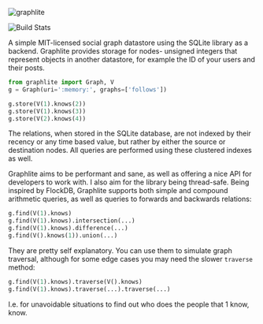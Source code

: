 ![graphlite](https://raw.github.com/eugene-eeo/graphlite/master/art/logo-300.png)


![Build Stats](http://img.shields.io/travis/eugene-eeo/graphlite.svg)

A simple MIT-licensed social graph datastore using the SQLite
library as a backend. Graphlite provides storage for nodes-
unsigned integers that represent objects in another datastore,
for example the ID of your users and their posts.

```python
from graphlite import Graph, V
g = Graph(uri=':memory:', graphs=['follows'])

g.store(V(1).knows(2))
g.store(V(1).knows(3))
g.store(V(2).knows(4))
```

The relations, when stored in the SQLite database, are not
indexed by their recency or any time based value, but rather
by either the source or destination nodes. All queries are
performed using these clustered indexes as well.

Graphlite aims to be performant and sane, as well as offering
a nice API for developers to work with. I also aim for the
library being thread-safe. Being inspired by FlockDB, Graphlite
supports both simple and compound arithmetic queries, as well
as queries to forwards and backwards relations:

```python
g.find(V(1).knows)
g.find(V(1).knows).intersection(...)
g.find(V(1).knows).difference(...)
g.find(V().knows(1)).union(...)
```

They are pretty self explanatory. You can use them to simulate
graph traversal, although for some edge cases you may need the
slower `traverse` method:

```python
g.find(V(1).knows).traverse(V().knows)
g.find(V(1).knows).traverse(...).traverse(...)
```

I.e. for unavoidable situations to find out who does the people
that 1 know, know.

